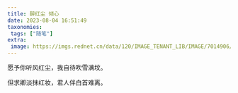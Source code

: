 ```yaml
---
title: 醉红尘 倾心
date: 2023-08-04 16:51:49
taxonomies:
 tags: ["随笔"]
extra:
 image: https://imgs.rednet.cn/data/120/IMAGE_TENANT_LIB/IMAGE/7014906/2022/12/6/08cfc88eae8a4ac09ee35c12abd37361.jpg
---
```


愿予你听风红尘，我自待吹雪满坟。

但求卿淡抹红妆，君人伴白首难离。
